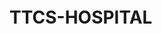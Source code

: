 # TTCS-HOSPITAL ㅤㅤㅤㅤㅤㅤㅤㅤ

<img src="https://i.vietgiaitri.com/2021/8/18/khoanh-khac-trieu-views-chung-minh-2-phut-hon-sieu-hot-tai-han-nhac-len-la-lac-hong-bat-chap-dang-thi-dau-bong-chuyen-7e4-5967933.gif" alt="">

